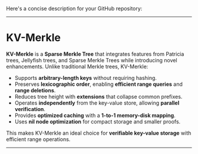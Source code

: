 Here's a concise description for your GitHub repository:

---

# KV-Merkle

**KV-Merkle** is a **Sparse Merkle Tree** that integrates features from Patricia trees, Jellyfish trees, and Sparse Merkle Trees while introducing novel enhancements. Unlike traditional Merkle trees, KV-Merkle:

- Supports **arbitrary-length keys** without requiring hashing.
- Preserves **lexicographic order**, enabling **efficient range queries** and **range deletions**.
- Reduces tree height with **extensions** that collapse common prefixes.
- Operates **independently** from the key-value store, allowing **parallel verification**.
- Provides **optimized caching** with a **1-to-1 memory-disk mapping**.
- Uses **nil node optimization** for compact storage and smaller proofs.

This makes KV-Merkle an ideal choice for **verifiable key-value storage** with efficient range operations.

---


